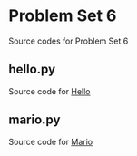 # Problem Set 6
Source codes for Problem Set 6
## hello.py
Source code for [Hello](https://cs50.harvard.edu/x/2020/psets/6/hello/)
## mario.py
Source code for [Mario](https://cs50.harvard.edu/x/2020/psets/6/mario/more/)
